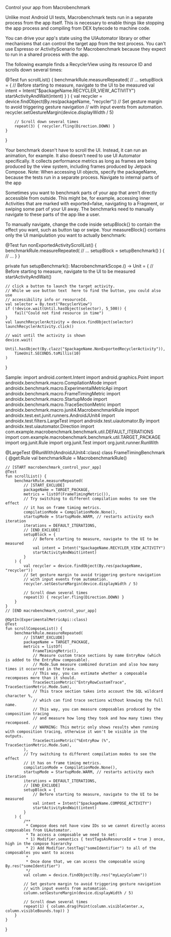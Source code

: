Control your app from Macrobenchmark

Unlike most Android UI tests, Macrobenchmark tests run in a separate process from the app itself. This is necessary to enable things like stopping the app process and compiling from DEX bytecode to machine code.

You can drive your app's state using the UIAutomator library or other mechanisms that can control the target app from the test process. You can't use Espresso or ActivityScenario for Macrobenchmark because they expect to run in a shared process with the app.

The following example finds a RecyclerView using its resource ID and scrolls down several times:

@Test
fun scrollList() {
benchmarkRule.measureRepeated(
// ...
setupBlock = {
// Before starting to measure, navigate to the UI to be measured
val intent = Intent("$packageName.RECYCLER_VIEW_ACTIVITY")
startActivityAndWait(intent)
}
) {
val recycler = device.findObject(By.res(packageName, "recycler"))
// Set gesture margin to avoid triggering gesture navigation
// with input events from automation.
recycler.setGestureMargin(device.displayWidth / 5)

        // Scroll down several times
        repeat(3) { recycler.fling(Direction.DOWN) }
    }
}


Your benchmark doesn't have to scroll the UI. Instead, it can run an animation, for example. It also doesn't need to use UI Automator specifically. It collects performance metrics as long as frames are being produced by the view system, including frames produced by Jetpack Compose.
Note: When accessing UI objects, specify the packageName, because the tests run in a separate process.
Navigate to internal parts of the app

Sometimes you want to benchmark parts of your app that aren't directly accessible from outside. This might be, for example, accessing inner Activities that are marked with exported=false, navigating to a Fragment, or swiping some part of your UI away. The benchmarks need to manually navigate to these parts of the app like a user.

To manually navigate, change the code inside setupBlock{} to contain the effect you want, such as button tap or swipe. Your measureBlock{} contains only the UI manipulation you want to actually benchmark:

@Test
fun nonExportedActivityScrollList() {
benchmarkRule.measureRepeated(
// ...
setupBlock = setupBenchmark()
) {
// ...
}
}

private fun setupBenchmark(): MacrobenchmarkScope.() -> Unit = {
// Before starting to measure, navigate to the UI to be measured
startActivityAndWait()

    // click a button to launch the target activity.
    // While we use button text  here to find the button, you could also use
    // accessibility info or resourceId.
    val selector = By.text("RecyclerView")
    if (!device.wait(Until.hasObject(selector), 5_500)) {
        fail("Could not find resource in time")
    }
    val launchRecyclerActivity = device.findObject(selector)
    launchRecyclerActivity.click()

    // wait until the activity is shown
    device.wait(
        Until.hasObject(By.clazz("$packageName.NonExportedRecyclerActivity")),
        TimeUnit.SECONDS.toMillis(10)
    )
}

Sample:
import android.content.Intent
import android.graphics.Point
import androidx.benchmark.macro.CompilationMode
import androidx.benchmark.macro.ExperimentalMetricApi
import androidx.benchmark.macro.FrameTimingMetric
import androidx.benchmark.macro.StartupMode
import androidx.benchmark.macro.TraceSectionMetric
import androidx.benchmark.macro.junit4.MacrobenchmarkRule
import androidx.test.ext.junit.runners.AndroidJUnit4
import androidx.test.filters.LargeTest
import androidx.test.uiautomator.By
import androidx.test.uiautomator.Direction
import com.example.macrobenchmark.benchmark.util.DEFAULT_ITERATIONS
import com.example.macrobenchmark.benchmark.util.TARGET_PACKAGE
import org.junit.Rule
import org.junit.Test
import org.junit.runner.RunWith

@LargeTest
@RunWith(AndroidJUnit4::class)
class FrameTimingBenchmark {
@get:Rule
val benchmarkRule = MacrobenchmarkRule()

    // [START macrobenchmark_control_your_app]
    @Test
    fun scrollList() {
        benchmarkRule.measureRepeated(
            // [START_EXCLUDE]
            packageName = TARGET_PACKAGE,
            metrics = listOf(FrameTimingMetric()),
            // Try switching to different compilation modes to see the effect
            // it has on frame timing metrics.
            compilationMode = CompilationMode.None(),
            startupMode = StartupMode.WARM, // restarts activity each iteration
            iterations = DEFAULT_ITERATIONS,
            // [END_EXCLUDE]
            setupBlock = {
                // Before starting to measure, navigate to the UI to be measured
                val intent = Intent("$packageName.RECYCLER_VIEW_ACTIVITY")
                startActivityAndWait(intent)
            }
        ) {
            val recycler = device.findObject(By.res(packageName, "recycler"))
            // Set gesture margin to avoid triggering gesture navigation
            // with input events from automation.
            recycler.setGestureMargin(device.displayWidth / 5)

            // Scroll down several times
            repeat(3) { recycler.fling(Direction.DOWN) }
        }
    }
    // [END macrobenchmark_control_your_app]

    @OptIn(ExperimentalMetricApi::class)
    @Test
    fun scrollComposeList() {
        benchmarkRule.measureRepeated(
            // [START_EXCLUDE]
            packageName = TARGET_PACKAGE,
            metrics = listOf(
                FrameTimingMetric(),
                // Measure custom trace sections by name EntryRow (which is added to the EntryRow composable).
                // Mode.Sum measure combined duration and also how many times it occurred in the trace.
                // This way, you can estimate whether a composable recomposes more than it should.
                TraceSectionMetric("EntryRowCustomTrace", TraceSectionMetric.Mode.Sum),
                // This trace section takes into account the SQL wildcard character %,
                // which can find trace sections without knowing the full name.
                // This way, you can measure composables produced by the composition tracing
                // and measure how long they took and how many times they recomposed.
                // WARNING: This metric only shows results when running with composition tracing, otherwise it won't be visible in the outputs.
                TraceSectionMetric("%EntryRow (%", TraceSectionMetric.Mode.Sum),
            ),
            // Try switching to different compilation modes to see the effect
            // it has on frame timing metrics.
            compilationMode = CompilationMode.None(),
            startupMode = StartupMode.WARM, // restarts activity each iteration
            iterations = DEFAULT_ITERATIONS,
            // [END_EXCLUDE]
            setupBlock = {
                // Before starting to measure, navigate to the UI to be measured
                val intent = Intent("$packageName.COMPOSE_ACTIVITY")
                startActivityAndWait(intent)
            }
        ) {
            /**
             * Compose does not have view IDs so we cannot directly access composables from UiAutomator.
             * To access a composable we need to set:
             * 1) Modifier.semantics { testTagsAsResourceId = true } once, high in the compose hierarchy
             * 2) Add Modifier.testTag("someIdentifier") to all of the composables you want to access
             *
             * Once done that, we can access the composable using By.res("someIdentifier")
             */
            val column = device.findObject(By.res("myLazyColumn"))

            // Set gesture margin to avoid triggering gesture navigation
            // with input events from automation.
            column.setGestureMargin(device.displayWidth / 5)

            // Scroll down several times
            repeat(1) { column.drag(Point(column.visibleCenter.x, column.visibleBounds.top)) }
        }
    }
}
